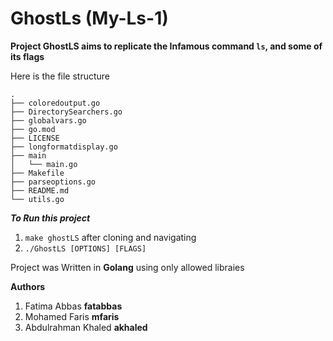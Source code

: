 # GhostLs (My-Ls-1)

**Project GhostLS aims to replicate the Infamous command `ls`, and some of its flags**

Here is the file structure
```
.
├── coloredoutput.go
├── DirectorySearchers.go
├── globalvars.go
├── go.mod
├── LICENSE
├── longformatdisplay.go
├── main
│   └── main.go
├── Makefile
├── parseoptions.go
├── README.md
└── utils.go
```
***To Run this project***

1. `make ghostLS` after cloning and navigating
2. `./GhostLS [OPTIONS] [FLAGS]`

Project was Written in **Golang** using only allowed libraies

**Authors**

1. Fatima Abbas **fatabbas**
2. Mohamed Faris **mfaris**
3. Abdulrahman Khaled **akhaled**

